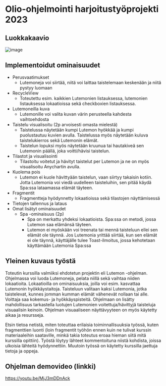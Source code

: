 # Olio-ohjelmointi harjoitustyöprojekti 2023

## Luokkakaavio ##

![image](https://user-images.githubusercontent.com/118518912/235314408-47a01612-5f5a-42b3-8fbf-9d8e5606ed73.png)

## Implementoidut ominaisuudet ##

* Perusvaatimukset
  * Lutemoneja voi siirtää, niitä voi laittaa taistelemaan keskenään ja niitä pystyy luomaan
* RecycleView
  * Toteutettu esim. kaikkien Lutemonien listauksessa, lutemonien listauksessa lokaatioissa sekä checkboxien listauksessa.
* Lutemoneilla kuva
  * Lutemonille voi valita kuvan värin perusteella kahdesta vaihtoehdosta
* Taistelu visualisoitu (2p arvoisesti omasta mielestä)
  * Taistelussa näytetään kumpi Lutemon hyökkää ja kumpi puolustautuu kuvien avulla. Taistelussa myös näytetään kuluva taistelukierros sekä Lutemonin elämät. 
  * Taistelun lopuksi myös näytetään kruunua tai hautakiveä sen Lutemonin päällä, joka voitti/hävisi taistelun. 
* Tilastot ja visualisointi
  * Tilastoitu voitetut ja hävityt taistelut per Lutemon ja ne on myös visualisoitu Anychartin avulla.
* Kuolema pois
  * Lutemon ei kuole hävittyään taistelun, vaan siirtyy takaisin kotiin. Jotta Lutemonia voi viedä uudelleen taisteluihin, sen pitää käydä Spa:ssa lataamassa elämät täyteen. 
* Fragmentit
  * Fragmentteja hyödynnetty lokaatioissa sekä tilastojen näyttämisessä
* Tietojen tallennus ja lataus 
* Omat lisätyt ominaisuudet
  * Spa -ominaisuus (2p)
    * Spa on merkattu yhdeksi lokaatioista. Spa:ssa on metodi, jossa Lutemon saa elämänsä täyteen.
    * Lutemon ei myöskään voi treenata tai mennä taisteluun ellei sen elämät ole täynnä. Jos Lutemonia yrittää siirtää, kun sen elämät ei ole täynnä, 
    käyttäjälle tulee Toast-ilmoitus, jossa kehotetaan käyttämään Lutemonia Spa:ssa
   
   
 ## Yleinen kuvaus työstä ##
 
 Toteutin kurssilla valmiiksi ehdotetun projektin eli Lutemon -ohjelman. Ohjelmassa voi luoda Lutemoneja, pelata niillä sekä vaihtaa 
 niiden lokaatioita. Lokaatioilla on ominaisuuksia, joilla voi esim. kasvattaa Lutemonin hyökkäystaitoja. Taisteluun valitaan kaksi Lutemonia, 
 jotka taistelevat, kunnes jomman kumman elämät vähenevät nollaan tai alle. Voittaja saa kokemus- ja hyökkäyspisteitä. Ohjelmaan on lisätty mahdollisuus tarkastella
 luotujen Lutemonien voitettuja/hävittyjä taisteluja visuaalisin keinoin. Ohjelman visuaaliseen näyttävyyteen on myös käytetty aikaa ja resursseja.  
   
 Etsin tietoa netistä, miten toteuttaa erilaisia toiminnallisuuksia työssä, kuten fragmenttien luonti (loin fragmentit työhön ennen kuin ne tulivat
 kurssin materiaaleihin saataville, minkä takia toteutus eroaa hieman siitä mitä kurssilla opittiin). Työstä löytyy lähteet kommentoituna niistä kohdista, joissa 
 ulkoisia lähteitä hyödynnettiin. Muutoin työssä on käytetty kurssilla jaettuja tietoja ja oppeja.   
   
 ## Ohjelman demovideo (linkki) ##
 https://youtu.be/MjJ3mDDnAck
    

